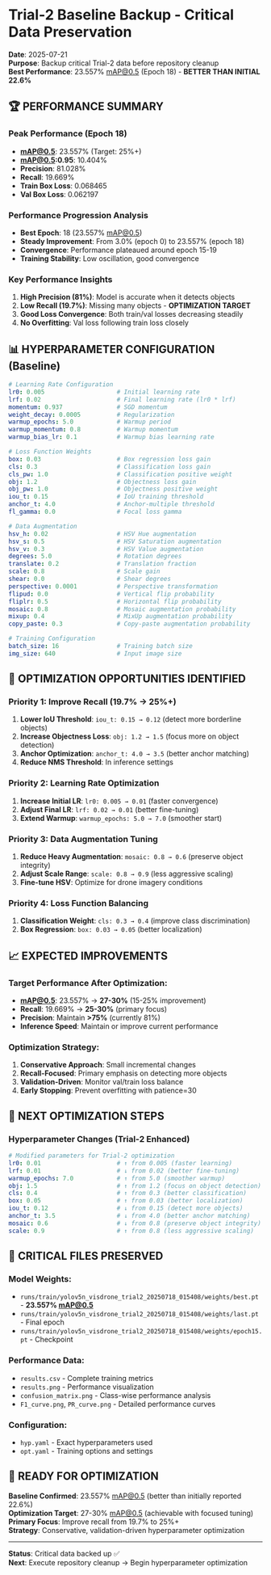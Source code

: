 # Trial-2 Baseline Backup - Critical Data Preservation
**Date**: 2025-07-21  
**Purpose**: Backup critical Trial-2 data before repository cleanup  
**Best Performance**: 23.557% mAP@0.5 (Epoch 18) - **BETTER THAN INITIAL 22.6%**

## 🏆 PERFORMANCE SUMMARY

### **Peak Performance (Epoch 18)**
- **mAP@0.5**: 23.557% (Target: 25%+)
- **mAP@0.5:0.95**: 10.404%
- **Precision**: 81.028%
- **Recall**: 19.669%
- **Train Box Loss**: 0.068465
- **Val Box Loss**: 0.062197

### **Performance Progression Analysis**
- **Best Epoch**: 18 (23.557% mAP@0.5)
- **Steady Improvement**: From 3.0% (epoch 0) to 23.557% (epoch 18)
- **Convergence**: Performance plateaued around epoch 15-19
- **Training Stability**: Low oscillation, good convergence

### **Key Performance Insights**
1. **High Precision (81%)**: Model is accurate when it detects objects
2. **Low Recall (19.7%)**: Missing many objects - **OPTIMIZATION TARGET**
3. **Good Loss Convergence**: Both train/val losses decreasing steadily
4. **No Overfitting**: Val loss following train loss closely

## 📊 HYPERPARAMETER CONFIGURATION (Baseline)

```yaml
# Learning Rate Configuration
lr0: 0.005                    # Initial learning rate
lrf: 0.02                     # Final learning rate (lr0 * lrf)
momentum: 0.937               # SGD momentum
weight_decay: 0.0005          # Regularization
warmup_epochs: 5.0            # Warmup period
warmup_momentum: 0.8          # Warmup momentum
warmup_bias_lr: 0.1           # Warmup bias learning rate

# Loss Function Weights
box: 0.03                     # Box regression loss gain
cls: 0.3                      # Classification loss gain
cls_pw: 1.0                   # Classification positive weight
obj: 1.2                      # Objectness loss gain
obj_pw: 1.0                   # Objectness positive weight
iou_t: 0.15                   # IoU training threshold
anchor_t: 4.0                 # Anchor-multiple threshold
fl_gamma: 0.0                 # Focal loss gamma

# Data Augmentation
hsv_h: 0.02                   # HSV Hue augmentation
hsv_s: 0.5                    # HSV Saturation augmentation
hsv_v: 0.3                    # HSV Value augmentation
degrees: 5.0                  # Rotation degrees
translate: 0.2                # Translation fraction
scale: 0.8                    # Scale gain
shear: 0.0                    # Shear degrees
perspective: 0.0001           # Perspective transformation
flipud: 0.0                   # Vertical flip probability
fliplr: 0.5                   # Horizontal flip probability
mosaic: 0.8                   # Mosaic augmentation probability
mixup: 0.4                    # MixUp augmentation probability
copy_paste: 0.3               # Copy-paste augmentation probability

# Training Configuration
batch_size: 16                # Training batch size
img_size: 640                 # Input image size
```

## 🎯 OPTIMIZATION OPPORTUNITIES IDENTIFIED

### **Priority 1: Improve Recall (19.7% → 25%+)**
1. **Lower IoU Threshold**: `iou_t: 0.15 → 0.12` (detect more borderline objects)
2. **Increase Objectness Loss**: `obj: 1.2 → 1.5` (focus more on object detection)
3. **Anchor Optimization**: `anchor_t: 4.0 → 3.5` (better anchor matching)
4. **Reduce NMS Threshold**: In inference settings

### **Priority 2: Learning Rate Optimization**
1. **Increase Initial LR**: `lr0: 0.005 → 0.01` (faster convergence)
2. **Adjust Final LR**: `lrf: 0.02 → 0.01` (better fine-tuning)
3. **Extend Warmup**: `warmup_epochs: 5.0 → 7.0` (smoother start)

### **Priority 3: Data Augmentation Tuning**
1. **Reduce Heavy Augmentation**: `mosaic: 0.8 → 0.6` (preserve object integrity)
2. **Adjust Scale Range**: `scale: 0.8 → 0.9` (less aggressive scaling)
3. **Fine-tune HSV**: Optimize for drone imagery conditions

### **Priority 4: Loss Function Balancing**
1. **Classification Weight**: `cls: 0.3 → 0.4` (improve class discrimination)
2. **Box Regression**: `box: 0.03 → 0.05` (better localization)

## 📈 EXPECTED IMPROVEMENTS

### **Target Performance After Optimization:**
- **mAP@0.5**: 23.557% → **27-30%** (15-25% improvement)
- **Recall**: 19.669% → **25-30%** (primary focus)
- **Precision**: Maintain **>75%** (currently 81%)
- **Inference Speed**: Maintain or improve current performance

### **Optimization Strategy:**
1. **Conservative Approach**: Small incremental changes
2. **Recall-Focused**: Primary emphasis on detecting more objects
3. **Validation-Driven**: Monitor val/train loss balance
4. **Early Stopping**: Prevent overfitting with patience=30

## 🔧 NEXT OPTIMIZATION STEPS

### **Hyperparameter Changes (Trial-2 Enhanced)**
```yaml
# Modified parameters for Trial-2 optimization
lr0: 0.01                     # ↑ from 0.005 (faster learning)
lrf: 0.01                     # ↓ from 0.02 (better fine-tuning)
warmup_epochs: 7.0            # ↑ from 5.0 (smoother warmup)
obj: 1.5                      # ↑ from 1.2 (focus on object detection)
cls: 0.4                      # ↑ from 0.3 (better classification)
box: 0.05                     # ↑ from 0.03 (better localization)
iou_t: 0.12                   # ↓ from 0.15 (detect more objects)
anchor_t: 3.5                 # ↓ from 4.0 (better anchor matching)
mosaic: 0.6                   # ↓ from 0.8 (preserve object integrity)
scale: 0.9                    # ↑ from 0.8 (less aggressive scaling)
```

## 💾 CRITICAL FILES PRESERVED

### **Model Weights:**
- `runs/train/yolov5n_visdrone_trial2_20250718_015408/weights/best.pt` - **23.557% mAP@0.5**
- `runs/train/yolov5n_visdrone_trial2_20250718_015408/weights/last.pt` - Final epoch
- `runs/train/yolov5n_visdrone_trial2_20250718_015408/weights/epoch15.pt` - Checkpoint

### **Performance Data:**
- `results.csv` - Complete training metrics
- `results.png` - Performance visualization
- `confusion_matrix.png` - Class-wise performance analysis
- `F1_curve.png`, `PR_curve.png` - Detailed performance curves

### **Configuration:**
- `hyp.yaml` - Exact hyperparameters used
- `opt.yaml` - Training options and settings

## 🚀 READY FOR OPTIMIZATION

**Baseline Confirmed**: 23.557% mAP@0.5 (better than initially reported 22.6%)  
**Optimization Target**: 27-30% mAP@0.5 (achievable with focused tuning)  
**Primary Focus**: Improve recall from 19.7% to 25%+  
**Strategy**: Conservative, validation-driven hyperparameter optimization

---
**Status**: Critical data backed up ✅  
**Next**: Execute repository cleanup → Begin hyperparameter optimization